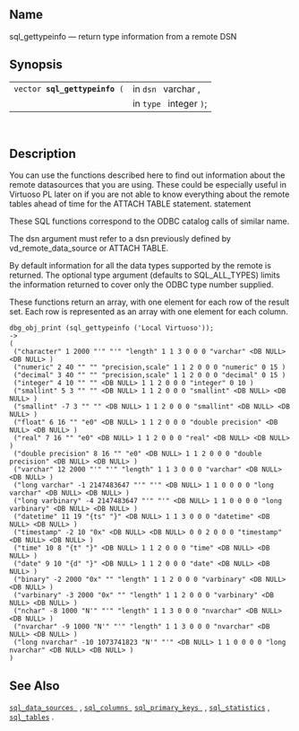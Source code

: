 <div id="fn_sql_gettypeinfo" class="refentry">

<div class="titlepage">

</div>

<div class="refnamediv">

## Name

sql_gettypeinfo — return type information from a remote DSN

</div>

<div class="refsynopsisdiv">

## Synopsis

<div id="fsyn_sql_gettypeinfo" class="funcsynopsis">

|                                    |                         |
|------------------------------------|-------------------------|
| `vector `**`sql_gettypeinfo`**` (` | in `dsn ` varchar ,     |
|                                    | in `type ` integer `)`; |

<div class="funcprototype-spacer">

 

</div>

</div>

</div>

<div id="desc_29" class="refsect1">

## Description

You can use the functions described here to find out information about
the remote datasources that you are using. These could be especially
useful in Virtuoso PL later on if you are not able to know everything
about the remote tables ahead of time for the ATTACH TABLE statement.
statement

These SQL functions correspond to the ODBC catalog calls of similar
name.

The dsn argument must refer to a dsn previously defined by
vd_remote_data_source or ATTACH TABLE.

By default information for all the data types supported by the remote is
returned. The optional type argument (defaults to SQL_ALL_TYPES) limits
the information returned to cover only the ODBC type number supplied.

These functions return an array, with one element for each row of the
result set. Each row is represented as an array with one element for
each column.

``` screen
dbg_obj_print (sql_gettypeinfo ('Local Virtuoso'));
->
(
 ("character" 1 2000 "'" "'" "length" 1 1 3 0 0 0 "varchar" <DB NULL> <DB NULL> )
 ("numeric" 2 40 "" "" "precision,scale" 1 1 2 0 0 0 "numeric" 0 15 )
 ("decimal" 3 40 "" "" "precision,scale" 1 1 2 0 0 0 "decimal" 0 15 )
 ("integer" 4 10 "" "" <DB NULL> 1 1 2 0 0 0 "integer" 0 10 )
 ("smallint" 5 3 "" "" <DB NULL> 1 1 2 0 0 0 "smallint" <DB NULL> <DB NULL> )
 ("smallint" -7 3 "" "" <DB NULL> 1 1 2 0 0 0 "smallint" <DB NULL> <DB NULL> )
 ("float" 6 16 "" "e0" <DB NULL> 1 1 2 0 0 0 "double precision" <DB NULL> <DB NULL> )
 ("real" 7 16 "" "e0" <DB NULL> 1 1 2 0 0 0 "real" <DB NULL> <DB NULL> )
 ("double precision" 8 16 "" "e0" <DB NULL> 1 1 2 0 0 0 "double precision" <DB NULL> <DB NULL> )
 ("varchar" 12 2000 "'" "'" "length" 1 1 3 0 0 0 "varchar" <DB NULL> <DB NULL> )
 ("long varchar" -1 2147483647 "'" "'" <DB NULL> 1 1 0 0 0 0 "long varchar" <DB NULL> <DB NULL> )
 ("long varbinary" -4 2147483647 "'" "'" <DB NULL> 1 1 0 0 0 0 "long varbinary" <DB NULL> <DB NULL> )
 ("datetime" 11 19 "{ts" "}" <DB NULL> 1 1 3 0 0 0 "datetime" <DB NULL> <DB NULL> )
 ("timestamp" -2 10 "0x" <DB NULL> <DB NULL> 0 0 2 0 0 0 "timestamp" <DB NULL> <DB NULL> )
 ("time" 10 8 "{t" "}" <DB NULL> 1 1 2 0 0 0 "time" <DB NULL> <DB NULL> )
 ("date" 9 10 "{d" "}" <DB NULL> 1 1 2 0 0 0 "date" <DB NULL> <DB NULL> )
 ("binary" -2 2000 "0x" "" "length" 1 1 2 0 0 0 "varbinary" <DB NULL> <DB NULL> )
 ("varbinary" -3 2000 "0x" "" "length" 1 1 2 0 0 0 "varbinary" <DB NULL> <DB NULL> )
 ("nchar" -8 1000 "N'" "'" "length" 1 1 3 0 0 0 "nvarchar" <DB NULL> <DB NULL> )
 ("nvarchar" -9 1000 "N'" "'" "length" 1 1 3 0 0 0 "nvarchar" <DB NULL> <DB NULL> )
 ("long nvarchar" -10 1073741823 "N'" "'" <DB NULL> 1 1 0 0 0 0 "long nvarchar" <DB NULL> <DB NULL> )
)
```

</div>

<div id="seealso_sql_gettypeinfo" class="refsect1">

## See Also

<a href="fn_sql_data_sources.html" class="link"
title="sql_data_sources"><code
class="function">sql_data_sources </code></a> ,
<a href="fn_sql_columns.html" class="link" title="sql_columns"><code
class="function">sql_columns </code></a>
<a href="fn_sql_primary_keys.html" class="link"
title="sql_primary_keys"><code
class="function">sql_primary_keys </code></a> ,
<a href="fn_sql_statistics.html" class="link"
title="sql_statistics"><code class="function">sql_statistics</code></a>
, <a href="fn_sql_tables.html" class="link" title="sql_tables"><code
class="function">sql_tables</code></a> .

</div>

</div>

